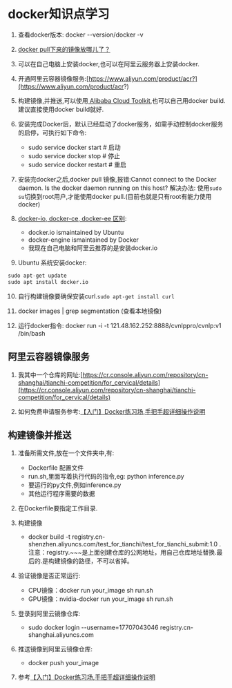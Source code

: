 # docker知识点学习

1. 查看docker版本: docker --version/docker -v

2. [docker pull下来的镜像放哪儿了？](https://www.cnblogs.com/Rightsec/p/10222950.html)

3. 可以在自己电脑上安装docker,也可以在阿里云服务器上安装docker.

4. 开通阿里云容器镜像服务:[https://www.aliyun.com/product/acr?](https://www.aliyun.com/product/acr?)

5. 构建镜像,并推送,可以使用[ Alibaba Cloud Toolkit](),也可以自己用docker build.建议直接使用docker build就好.

6. 安装完成Docker后，默认已经启动了docker服务，如需手动控制docker服务的启停，可执行如下命令:
	- sudo service docker start # 启动
	- sudo service docker stop # 停止
	- sudo service docker restart # 重启

7. 安装完docker之后,docker pull 镜像,报错:Cannot connect to the Docker daemon. Is the docker daemon running on this host?
解决办法: 使用`sudo su`切换到root用户,才能使用docker pull.(目前也就是只有root有能力使用docker)

8. [docker-io, docker-ce, docker-ee 区别](https://blog.csdn.net/zsy_1991/article/details/90261419):
	- docker.io ismaintained by Ubuntu
	- docker-engine ismaintained by Docker
	- 我现在自己电脑和阿里云推荐的是安装docker.io

9. Ubuntu 系统安装docker:
```python
sudo apt-get update
sudo apt install docker.io
```

10. 自行构建镜像要确保安装curl.`sudo apt-get install curl`

11. docker images | grep segmentation (查看本地镜像)

12. 运行docker指令: docker run -i -t 121.48.162.252:8888/cvnlppro/cvnlp:v1 /bin/bash

## 阿里云容器镜像服务

1. 我其中一个仓库的网址:[https://cr.console.aliyun.com/repository/cn-shanghai/tianchi-competition/for_cervical/details](https://cr.console.aliyun.com/repository/cn-shanghai/tianchi-competition/for_cervical/details)

2. 如何免费申请服务参考:[【入门】Docker练习场,手把手超详细操作说明](https://tianchi.aliyun.com/competition/entrance/231759/tab/174?spm=5176.12586973.0.0.1f232a3cpeutNb)

## 构建镜像并推送

1. 准备所需文件,放在一个文件夹中,有:
	- Dockerfile 配置文件
	- run.sh,里面写着执行代码的指令,eg: python inference.py
	- 要运行的py文件,例如inference.py
	- 其他运行程序需要的数据

2. 在Dockerfile要指定工作目录.

3. 构建镜像
	- docker build -t registry.cn-shenzhen.aliyuncs.com/test_for_tianchi/test_for_tianchi_submit:1.0 .
注意：registry.~~~是上面创建仓库的公网地址，用自己仓库地址替换.最后的.是构建镜像的路径，不可以省掉。

4. 验证镜像是否正常运行:
	- CPU镜像：docker run your_image sh run.sh
	- GPU镜像：nvidia-docker run your_image sh run.sh

5. 登录到阿里云镜像仓库:
	- sudo docker login --username=17707043046 registry.cn-shanghai.aliyuncs.com

6. 推送镜像到阿里云镜像仓库:
	- docker push your_image

7. 参考[【入门】Docker练习场,手把手超详细操作说明](https://tianchi.aliyun.com/competition/entrance/231759/tab/174?spm=5176.12586973.0.0.1f232a3cpeutNb)